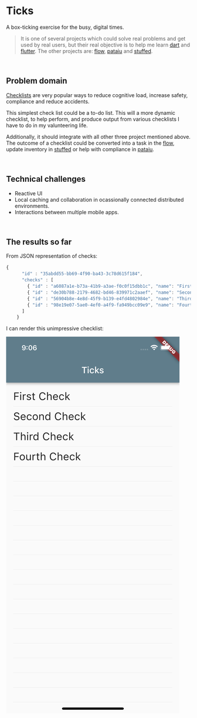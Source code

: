 # Ticks

A box-ticking exercise for the busy, digital times. 

>It is one of several projects which could solve real problems and get used by real users, but their real objective is to help me learn [dart](https://dart.dev) and [flutter](https://flutter.dev). The other projects are: [flow](https://github.com/michalporeba/flow), [pataiu](https://github.com/michalporeba/pataiu) and [stuffed](https://github.com/michalporeba/stuffed). 

&nbsp;
## Problem domain

[Checklists](https://en.wikipedia.org/wiki/Checklist) are very popular ways to reduce cognitive load, increase safety, compliance and reduce accidents. 

This simplest check list could be a to-do list. This will a more dynamic checklist, to help perform, and produce output from various checklists I have to do in my valunteering life. 

Additionally, it should integrate with all other three project mentioned above. The outcome of a checklist could be converted into a task in the [flow](https://github.com/michalporeba/flow), update inventory in [stuffed](https://github.com/michalporeba/stuffed) or help with compliance in [pataiu](https://github.com/michalporeba/pataiu).

&nbsp;
## Technical challenges

* Reactive UI
* Local caching and collaboration in ocassionally connected distributed environments. 
* Interactions between multiple mobile apps. 


&nbsp;
## The results so far

From JSON representation of checks:

```javascript
{
      "id" : "35abdd55-bb69-4f90-ba43-3c78d615f184",
      "checks" : [
        { "id" : "a6087a1e-b73a-41b9-a3ae-f0c0f15dbb1c", "name": "First Check" },
        { "id" : "de30b788-2179-4682-bd46-839971c2aaef", "name": "Second Check" },
        { "id" : "56904b8e-4e8d-45f9-b139-e4fd4802984e", "name": "Third Check" },
        { "id" : "98e19e07-5ae0-4ef0-a4f9-fa949bcc09e9", "name": "Fourth Check" }
      ]
    }
```

I can render this  unimpressive checklist:

![](./docs/images/first.png)
